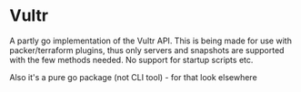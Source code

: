 Vultr
=====

A partly go implementation of the Vultr API.
This is being made for use with packer/terraform plugins, thus only servers and snapshots are supported with the
few methods needed. No support for startup scripts etc.

Also it's a pure go package (not CLI tool) - for that look elsewhere